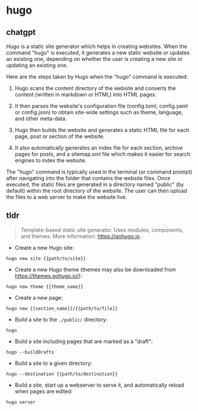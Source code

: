 # hugo 
## chatgpt 
Hugo is a static site generator which helps in creating websites. When the command "hugo" is executed, it generates a new static website or updates an existing one, depending on whether the user is creating a new site or updating an existing one.

Here are the steps taken by Hugo when the "hugo" command is executed:

1. Hugo scans the content directory of the website and converts the content (written in markdown or HTML) into HTML pages.

2. It then parses the website's configuration file (config.toml, config.yaml or config.json) to obtain site-wide settings such as theme, language, and other meta-data.

3. Hugo then builds the website and generates a static HTML file for each page, post or section of the website.

4. It also automatically generates an index file for each section, archive pages for posts, and a sitemap.xml file which makes it easier for search engines to index the website.

The "hugo" command is typically used in the terminal (or command prompt) after navigating into the folder that contains the website files. Once executed, the static files are generated in a directory named "public" (by default) within the root directory of the website. The user can then upload the files to a web server to make the website live. 

## tldr 
 
> Template-based static site generator. Uses modules, components, and themes.
> More information: <https://gohugo.io>.

- Create a new Hugo site:

`hugo new site {{path/to/site}}`

- Create a new Hugo theme (themes may also be downloaded from https://themes.gohugo.io/):

`hugo new theme {{theme_name}}`

- Create a new page:

`hugo new {{section_name}}/{{path/to/file}}`

- Build a site to the `./public/` directory:

`hugo`

- Build a site including pages that are marked as a "draft":

`hugo --buildDrafts`

- Build a site to a given directory:

`hugo --destination {{path/to/destination}}`

- Build a site, start up a webserver to serve it, and automatically reload when pages are edited:

`hugo server`
